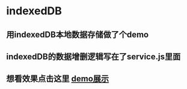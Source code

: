 # indexedDB

## 用indexedDB本地数据存储做了个demo

## indexedDB的数据增删逻辑写在了service.js里面

## 想看效果点击这里 <a href="">demo展示</a>